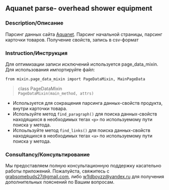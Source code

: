 ## Aquanet parse- overhead shower equipment ##

### Description/Описание ###
Парсинг данных сайта [Aquanet]. Парсинг начальной страницы, парсинг карточки товаров. Получение свойств, запись в csv-формат

### Instruction/Инструкция ###
Для оптимизации записи исключений используется page_data_mixin.
Для использования импортируйте файл:
```
from mixin.page_data_mixin import PageDataMixin, MainPageData
```

> class PageDataMixin <br>
``` PageDataMixin(main_method, attrs) ``` 
- Используется для сокращения парсинга данных-свойств продукта, внутри карточки товара.
- Используйте метод ```find_paragraph()``` для поиска данных-свойств находящихся в необходимых тегах ```<p>``` по используемому пути поиска у метода.
- Испоьльзуйте метод ```find_links()``` для поиска данных-свойств находящихся в необходимых тегах ```<a>``` по используемому пути поиска у метода.

### Consultancy/Консультирование ###
Мы предоставляем полную консультационную поддержку касательно работы приложений. Пожалуйста, свяжитесь с grabsomebuds27@gmail.com, либо w1ldboyzz@yandex.ru для получения дополнительных пояснений по Вашим вопросам.


[Aquanet]: https://www.aquanet.ru/catalog/dushevye_programmy/?PAGEN_1=1